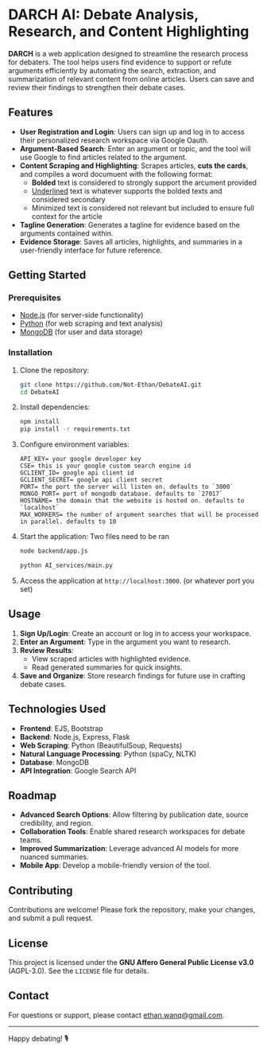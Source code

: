 # DARCH AI: Debate Analysis, Research, and Content Highlighting

**DARCH** is a web application designed to streamline the research process for debaters. The tool helps users find evidence to support or refute arguments efficiently by automating the search, extraction, and summarization of relevant content from online articles. Users can save and review their findings to strengthen their debate cases.

## Features

- **User Registration and Login**: Users can sign up and log in to access their personalized research workspace via Google Oauth.
- **Argument-Based Search**: Enter an argument or topic, and the tool will use Google to find articles related to the argument.
- **Content Scraping and Highlighting**: Scrapes articles, **cuts the cards**, and compiles a word documuent with the following format:
  - **Bolded** text is considered to strongly support the arcument provided
  - <ins>Underlined</ins> text is whatever supports the bolded texts and considered secondary
  - Minimized text is considered not relevant but included to ensure full context for the article
- **Tagline Generation**: Generates a tagline for evidence based on the arguments contained within.
- **Evidence Storage**: Saves all articles, highlights, and summaries in a user-friendly interface for future reference.

## Getting Started

### Prerequisites
- [Node.js](https://nodejs.org/) (for server-side functionality)
- [Python](https://www.python.org/) (for web scraping and text analysis)
- [MongoDB](https://www.mongodb.com/) (for user and data storage)

### Installation

1. Clone the repository:
   ```bash
   git clone https://github.com/Not-Ethan/DebateAI.git
   cd DebateAI
   ```

2. Install dependencies:
   ```bash
   npm install
   pip install -r requirements.txt
   ```

3. Configure environment variables:
   ```plaintext
   API_KEY= your google developer key
   CSE= this is your google custom search engine id
   GCLIENT_ID= google api client id
   GCLIENT_SECRET= google api client secret
   PORT= the port the server will listen on. defaults to `3000`
   MONGO_PORT= port of mongodb database. defaults to `27017`
   HOSTNAME= the domain that the website is hosted on. defaults to `localhost`
   MAX_WORKERS= the number of argument searches that will be processed in parallel. defaults to 10
   ```

5. Start the application:
   Two files need to be ran
   ```bash
   node backend/app.js
   ```
   ```bash
   python AI_services/main.py

7. Access the application at `http://localhost:3000`. (or whatever port you set)

## Usage

1. **Sign Up/Login**: Create an account or log in to access your workspace.
2. **Enter an Argument**: Type in the argument you want to research.
3. **Review Results**:
   - View scraped articles with highlighted evidence.
   - Read generated summaries for quick insights.
4. **Save and Organize**: Store research findings for future use in crafting debate cases.

## Technologies Used

- **Frontend**: EJS, Bootstrap
- **Backend**: Node.js, Express, Flask
- **Web Scraping**: Python (BeautifulSoup, Requests)
- **Natural Language Processing**: Python (spaCy, NLTK)
- **Database**: MongoDB
- **API Integration**: Google Search API

## Roadmap

- **Advanced Search Options**: Allow filtering by publication date, source credibility, and region.
- **Collaboration Tools**: Enable shared research workspaces for debate teams.
- **Improved Summarization**: Leverage advanced AI models for more nuanced summaries.
- **Mobile App**: Develop a mobile-friendly version of the tool.

## Contributing

Contributions are welcome! Please fork the repository, make your changes, and submit a pull request.

## License

This project is licensed under the **GNU Affero General Public License v3.0** (AGPL-3.0). See the `LICENSE` file for details.

## Contact

For questions or support, please contact [ethan.wanq@gmail.com](mailto:ethan.wanq@gmail.com).

---

Happy debating! 🎙️

